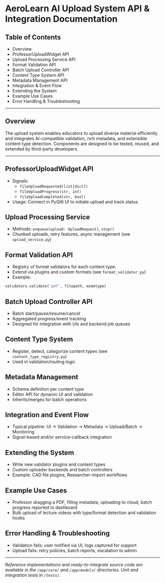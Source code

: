 # AeroLearn AI Upload System API & Integration Documentation

## Table of Contents

- Overview
- ProfessorUploadWidget API
- Upload Processing Service API
- Format Validation API
- Batch Upload Controller API
- Content Type System API
- Metadata Management API
- Integration & Event Flow
- Extending the System
- Example Use Cases
- Error Handling & Troubleshooting

---

## Overview

The upload system enables educators to upload diverse material efficiently and integrates AI-compatible validation, rich metadata, and extensible content type detection. Components are designed to be tested, reused, and extended by third-party developers.

---

## ProfessorUploadWidget API

- Signals:
  - `fileUploadRequested(list[dict])`
  - `fileUploadProgress(str, int)`
  - `fileUploadCompleted(str, bool)`
- Usage: Connect in PyQt6 UI to initiate upload and track status.

## Upload Processing Service

- Methods: `enqueue(upload: UploadRequest)`, `stop()`
- Chunked uploads, retry features, async management (see `upload_service.py`)

## Format Validation API

- Registry of format validators for each content type.
- Extend via plugins and custom formats (see `format_validator.py`)
- Example:
```python
validators.validate('pdf', filepath, mimetype)
```

## Batch Upload Controller API

- Batch start/pause/resume/cancel
- Aggregated progress/event tracking
- Designed for integration with UIs and backend job queues

## Content Type System

- Register, detect, categorize content types (see `content_type_registry.py`)
- Used in validation/routing logic

## Metadata Management

- Schema definition per content type
- Editor API for dynamic UI and validation
- Inherits/merges for batch operations

## Integration and Event Flow

- Typical pipeline: UI → Validation → Metadata → Upload/Batch → Monitoring
- Signal-based and/or service-callback integration

## Extending the System

- Write new validator plugins and content types
- Custom uploader backends and batch controllers
- Example: CAD file plugins, Researcher-import workflows

## Example Use Cases

- Professor dragging a PDF, filling metadata, uploading to cloud, batch progress reported to dashboard
- Bulk upload of lecture videos with type/format detection and validation hooks

## Error Handling & Troubleshooting

- Validation fails: user notified via UI, logs captured for support
- Upload fails: retry policies, batch reports, escalation to admin

---

_Reference implementations and ready-to-integrate source code are available in the `/app/core/` and `/app/models/` directories. Unit and integration tests in `/tests/`._